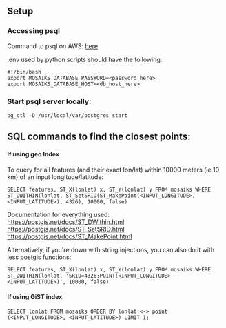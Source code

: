 ## Setup

### Accessing psql

Command to psql on AWS: [here](https://harriscapp.slack.com/archives/D012DNQDH45/p1639690455006800)

.env used by python scripts should have the following:

```
#!/bin/bash
export MOSAIKS_DATABASE_PASSWORD=<password_here>
export MOSAIKS_DATABASE_HOST=<db_host_here>
```

### Start psql server locally:

`pg_ctl -D /usr/local/var/postgres start`

## SQL commands to find the closest points:

#### If using geo Index

To query for all features (and their exact lon/lat)  within 10000 meters (ie 10 km) of an input longitude/latitude:

`SELECT features, ST_X(lonlat) x, ST_Y(lonlat) y FROM mosaiks WHERE ST_DWITHIN(lonlat, ST_SetSRID(ST_MakePoint(<INPUT_LONGITUDE>, <INPUT_LATITUDE>), 4326), 10000, false)`

Documentation for everything used:
https://postgis.net/docs/ST_DWithin.html
https://postgis.net/docs/ST_SetSRID.html
https://postgis.net/docs/ST_MakePoint.html

Alternatively, if you're down with string injections, you can also do it with less postgis functions:

`SELECT features, ST_X(lonlat) x, ST_Y(lonlat) y FROM mosaiks WHERE ST_DWITHIN(lonlat, 'SRID=4326;POINT(<INPUT_LONGITUDE> <INPUT_LATITUDE>)', 10000, false)`

#### If using GiST index

`SELECT lonlat FROM mosaiks ORDER BY lonlat <-> point (<INPUT_LONGITUDE>, <INPUT_LATITUDE>) LIMIT 1;`

